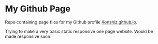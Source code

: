 # My Github Page
Repo containing page files for my Github profile [Xonshiz.github.io](Xonshiz.github.io).

Trying to make a very basic static responsive one page website. Would be made responsive soon.
